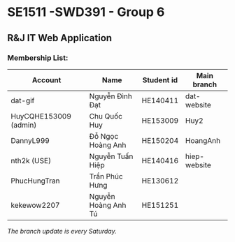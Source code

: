 # SE1511 -SWD391 - Group 6
## R&J IT Web Application

### Membership List:

|**Account**      | **Name**          |**Student id**| **Main branch**|
|-----------------|-------------------|--------------|----------------|
|dat-gif          |Nguyễn Đình Đạt      |HE140411      |dat-website|
|HuyCQHE153009 (admin)   |Chu Quốc Huy         |HE153009       |Huy2|
|DannyL999       |Đỗ Ngọc Hoàng Anh    |HE150204       |HoangAnh|
|nth2k (USE)          |Nguyễn Tuấn Hiệp     |HE140416       |hiep-website|
|PhucHungTran    |Trần Phúc Hưng       |HE130612       
|kekewow2207     |Nguyễn Hoàng Anh Tú  |HE151251|

*The branch update is every Saturday.*
